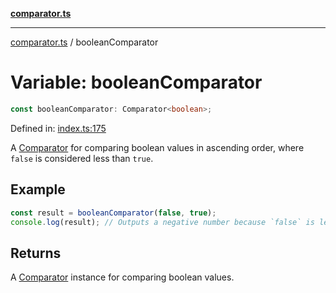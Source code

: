 [**comparator.ts**](index.md)

---

[comparator.ts](index.md) / booleanComparator

# Variable: booleanComparator

```ts
const booleanComparator: Comparator<boolean>;
```

Defined in:
[index.ts:175](https://github.com/simonkberg/comparator.ts/blob/main/index.ts#L175)

A [Comparator](Interface.Comparator.md) for comparing boolean values in
ascending order, where `false` is considered less than `true`.

## Example

```ts
const result = booleanComparator(false, true);
console.log(result); // Outputs a negative number because `false` is less than `true`.
```

## Returns

A [Comparator](Interface.Comparator.md) instance for comparing boolean values.
